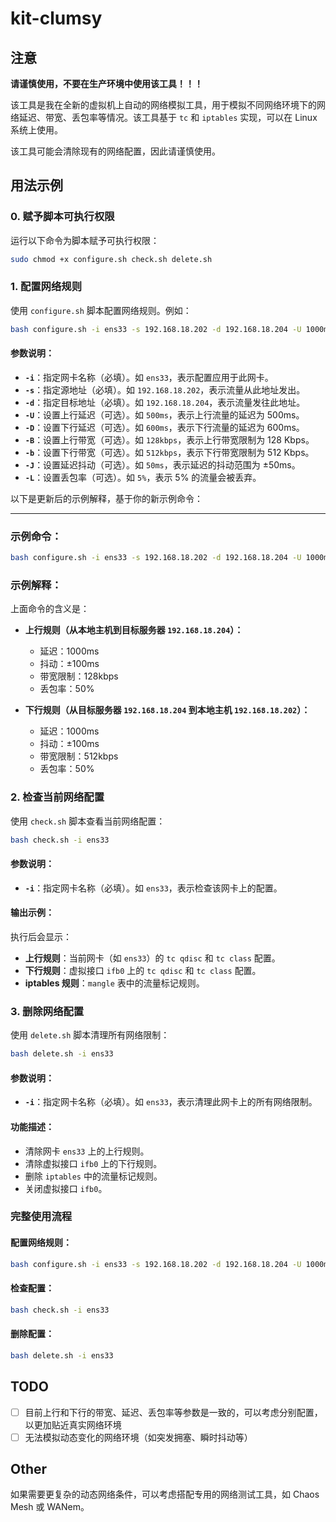 # kit-clumsy

## 注意

**请谨慎使用，不要在生产环境中使用该工具！！！**

该工具是我在全新的虚拟机上自动的网络模拟工具，用于模拟不同网络环境下的网络延迟、带宽、丢包率等情况。该工具基于 `tc` 和 `iptables` 实现，可以在 Linux 系统上使用。

该工具可能会清除现有的网络配置，因此请谨慎使用。

## 用法示例

### 0. 赋予脚本可执行权限
运行以下命令为脚本赋予可执行权限：
```bash
sudo chmod +x configure.sh check.sh delete.sh
```

### 1. 配置网络规则
使用 `configure.sh` 脚本配置网络规则。例如：
```bash
bash configure.sh -i ens33 -s 192.168.18.202 -d 192.168.18.204 -U 1000ms -D 1000ms -B 128kbps -b 512kbps -J 100ms -L 50%
```

#### 参数说明：
- **`-i`**：指定网卡名称（必填）。如 `ens33`，表示配置应用于此网卡。
- **`-s`**：指定源地址（必填）。如 `192.168.18.202`，表示流量从此地址发出。
- **`-d`**：指定目标地址（必填）。如 `192.168.18.204`，表示流量发往此地址。
- **`-U`**：设置上行延迟（可选）。如 `500ms`，表示上行流量的延迟为 500ms。
- **`-D`**：设置下行延迟（可选）。如 `600ms`，表示下行流量的延迟为 600ms。
- **`-B`**：设置上行带宽（可选）。如 `128kbps`，表示上行带宽限制为 128 Kbps。
- **`-b`**：设置下行带宽（可选）。如 `512kbps`，表示下行带宽限制为 512 Kbps。
- **`-J`**：设置延迟抖动（可选）。如 `50ms`，表示延迟的抖动范围为 ±50ms。
- **`-L`**：设置丢包率（可选）。如 `5%`，表示 5% 的流量会被丢弃。

以下是更新后的示例解释，基于你的新示例命令：

---

### 示例命令：
```bash
bash configure.sh -i ens33 -s 192.168.18.202 -d 192.168.18.204 -U 1000ms -D 1000ms -B 128kbps -b 512kbps -J 100ms -L 50%
```
### 示例解释：
上面命令的含义是：
- **上行规则（从本地主机到目标服务器 `192.168.18.204`）：**
  - 延迟：1000ms
  - 抖动：±100ms
  - 带宽限制：128kbps
  - 丢包率：50%

- **下行规则（从目标服务器 `192.168.18.204` 到本地主机 `192.168.18.202`）：**
  - 延迟：1000ms
  - 抖动：±100ms
  - 带宽限制：512kbps
  - 丢包率：50%

### 2. 检查当前网络配置
使用 `check.sh` 脚本查看当前网络配置：
```bash
bash check.sh -i ens33
```

#### 参数说明：
- **`-i`**：指定网卡名称（必填）。如 `ens33`，表示检查该网卡上的配置。

#### 输出示例：
执行后会显示：
- **上行规则**：当前网卡（如 `ens33`）的 `tc qdisc` 和 `tc class` 配置。
- **下行规则**：虚拟接口 `ifb0` 上的 `tc qdisc` 和 `tc class` 配置。
- **iptables 规则**：`mangle` 表中的流量标记规则。

### **3. 删除网络配置**
使用 `delete.sh` 脚本清理所有网络限制：
```bash
bash delete.sh -i ens33
```

#### 参数说明：
- **`-i`**：指定网卡名称（必填）。如 `ens33`，表示清理此网卡上的所有网络限制。

#### 功能描述：
- 清除网卡 `ens33` 上的上行规则。
- 清除虚拟接口 `ifb0` 上的下行规则。
- 删除 `iptables` 中的流量标记规则。
- 关闭虚拟接口 `ifb0`。

### 完整使用流程

#### 配置网络规则：
```bash
bash configure.sh -i ens33 -s 192.168.18.202 -d 192.168.18.204 -U 1000ms -D 1000ms -B 128kbps -b 512kbps -J 100ms -L 50%
```

#### 检查配置：
```bash
bash check.sh -i ens33
```

#### 删除配置：
```bash
bash delete.sh -i ens33
```

## TODO

- [ ] 目前上行和下行的带宽、延迟、丢包率等参数是一致的，可以考虑分别配置，以更加贴近真实网络环境
- [ ] 无法模拟动态变化的网络环境（如突发拥塞、瞬时抖动等）

## Other

如果需要更复杂的动态网络条件，可以考虑搭配专用的网络测试工具，如 Chaos Mesh 或 WANem。

